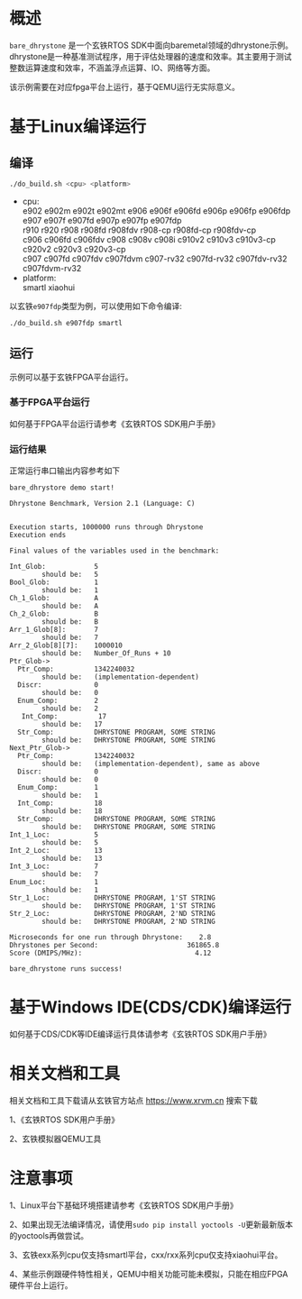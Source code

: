 # 概述

`bare_dhrystone` 是一个玄铁RTOS SDK中面向baremetal领域的dhrystone示例。dhrystone是一种基准测试程序，用于评估处理器的速度和效率。其主要用于测试整数运算速度和效率，不涵盖浮点运算、IO、网络等方面。

该示例需要在对应fpga平台上运行，基于QEMU运行无实际意义。

# 基于Linux编译运行

## 编译

```bash
./do_build.sh <cpu> <platform>
```
- cpu: <br />
        e902 e902m e902t e902mt e906 e906f e906fd e906p e906fp e906fdp e907 e907f e907fd e907p e907fp e907fdp <br />
        r910 r920 r908 r908fd r908fdv r908-cp r908fd-cp r908fdv-cp <br />
        c906 c906fd c906fdv c908 c908v c908i c910v2 c910v3 c910v3-cp c920v2 c920v3 c920v3-cp <br />
        c907 c907fd c907fdv c907fdvm c907-rv32 c907fd-rv32 c907fdv-rv32 c907fdvm-rv32
- platform: <br />
        smartl xiaohui

以玄铁`e907fdp`类型为例，可以使用如下命令编译:
```bash
./do_build.sh e907fdp smartl
```

## 运行

示例可以基于玄铁FPGA平台运行。

### 基于FPGA平台运行

如何基于FPGA平台运行请参考《玄铁RTOS SDK用户手册》

### 运行结果
正常运行串口输出内容参考如下
```
bare_dhrystore demo start!

Dhrystone Benchmark, Version 2.1 (Language: C)


Execution starts, 1000000 runs through Dhrystone
Execution ends

Final values of the variables used in the benchmark:

Int_Glob:            5
        should be:   5
Bool_Glob:           1                                                                            
        should be:   1                                                                            
Ch_1_Glob:           A                                                                            
        should be:   A                                                                            
Ch_2_Glob:           B                                                                            
        should be:   B                                                                            
Arr_1_Glob[8]:       7                                                                            
        should be:   7                                                                            
Arr_2_Glob[8][7]:    1000010                                                                      
        should be:   Number_Of_Runs + 10                                                          
Ptr_Glob->                                                                                        
  Ptr_Comp:          1342240032                                                                   
        should be:   (implementation-dependent)                                                   
  Discr:             0                                                                            
        should be:   0                                                                            
  Enum_Comp:         2                                                                            
        should be:   2                                                                            
   Int_Comp:          17                                                                           
        should be:   17                                                                           
  Str_Comp:          DHRYSTONE PROGRAM, SOME STRING                                               
        should be:   DHRYSTONE PROGRAM, SOME STRING                                               
Next_Ptr_Glob->                                                                                   
  Ptr_Comp:          1342240032                                                                   
        should be:   (implementation-dependent), same as above                                    
  Discr:             0                                                                            
        should be:   0                                                                            
  Enum_Comp:         1                                                                            
        should be:   1                                                                            
  Int_Comp:          18                                                                           
        should be:   18                                                                           
  Str_Comp:          DHRYSTONE PROGRAM, SOME STRING                                               
        should be:   DHRYSTONE PROGRAM, SOME STRING                                               
Int_1_Loc:           5                                                                            
        should be:   5                                                                            
Int_2_Loc:           13                                                                           
        should be:   13                                                                           
Int_3_Loc:           7                                                                            
        should be:   7                                                                            
Enum_Loc:            1                                                                            
        should be:   1                                                                            
Str_1_Loc:           DHRYSTONE PROGRAM, 1'ST STRING                                               
        should be:   DHRYSTONE PROGRAM, 1'ST STRING                                               
Str_2_Loc:           DHRYSTONE PROGRAM, 2'ND STRING                                               
        should be:   DHRYSTONE PROGRAM, 2'ND STRING                                               
                                                                                                  
Microseconds for one run through Dhrystone:    2.8                                                
Dhrystones per Second:                      361865.8                                              
Score (DMIPS/MHz):                            4.12                                                
                                                                                                  
bare_dhrystone runs success!    
```

# 基于Windows IDE(CDS/CDK)编译运行

如何基于CDS/CDK等IDE编译运行具体请参考《玄铁RTOS SDK用户手册》

# 相关文档和工具

相关文档和工具下载请从玄铁官方站点 https://www.xrvm.cn 搜索下载

1、《玄铁RTOS SDK用户手册》

2、玄铁模拟器QEMU工具


# 注意事项

1、Linux平台下基础环境搭建请参考《玄铁RTOS SDK用户手册》

2、如果出现无法编译情况，请使用`sudo pip install yoctools -U`更新最新版本的yoctools再做尝试。

3、玄铁exx系列cpu仅支持smartl平台，cxx/rxx系列cpu仅支持xiaohui平台。

4、某些示例跟硬件特性相关，QEMU中相关功能可能未模拟，只能在相应FPGA硬件平台上运行。

